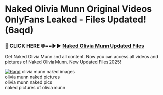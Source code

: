 # Naked Olivia Munn Original Videos 0nlyFans Leaked - Files Updated! (6aqd)

<h3>🔴 CLICK HERE 🌐==►► <a href="https://tinyurl.com/up5wt9bj" rel="nofollow">Naked Olivia Munn Updated Files</a></h3>

Get Naked Olivia Munn and all content. Now you can access all videos and pictures of Naked Olivia Munn. New Updated Files 2025!

[![6aqd](https://i.imgur.com/ABiUzMV.gif)](https://tinyurl.com/up5wt9bj)
olivia munn naked images<br>
olivia munn naked pictures<br>
olivia munn naked pics<br>
naked pictures of olivia munn